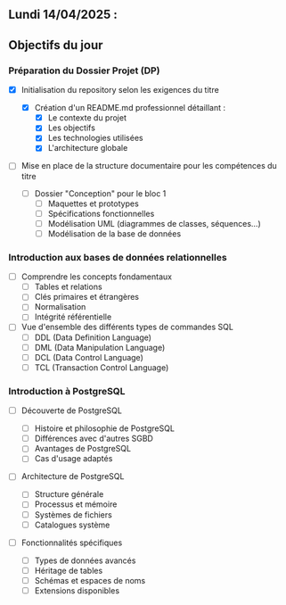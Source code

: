 ## Lundi 14/04/2025 :

## Objectifs du jour

### Préparation du Dossier Projet (DP)

- [x] Initialisation du repository selon les exigences du titre

  - [x] Création d'un README.md professionnel détaillant :
    - [x] Le contexte du projet
    - [x] Les objectifs
    - [x] Les technologies utilisées
    - [x] L'architecture globale

- [ ] Mise en place de la structure documentaire pour les compétences du titre
  - [ ] Dossier "Conception" pour le bloc 1
    - [ ] Maquettes et prototypes
    - [ ] Spécifications fonctionnelles
    - [ ] Modélisation UML (diagrammes de classes, séquences...)
    - [ ] Modélisation de la base de données

### Introduction aux bases de données relationnelles

- [ ] Comprendre les concepts fondamentaux
  - [ ] Tables et relations
  - [ ] Clés primaires et étrangères
  - [ ] Normalisation
  - [ ] Intégrité référentielle
- [ ] Vue d'ensemble des différents types de commandes SQL
  - [ ] DDL (Data Definition Language)
  - [ ] DML (Data Manipulation Language)
  - [ ] DCL (Data Control Language)
  - [ ] TCL (Transaction Control Language)

### Introduction à PostgreSQL

- [ ] Découverte de PostgreSQL

  - [ ] Histoire et philosophie de PostgreSQL
  - [ ] Différences avec d'autres SGBD
  - [ ] Avantages de PostgreSQL
  - [ ] Cas d'usage adaptés

- [ ] Architecture de PostgreSQL

  - [ ] Structure générale
  - [ ] Processus et mémoire
  - [ ] Systèmes de fichiers
  - [ ] Catalogues système

- [ ] Fonctionnalités spécifiques
  - [ ] Types de données avancés
  - [ ] Héritage de tables
  - [ ] Schémas et espaces de noms
  - [ ] Extensions disponibles
